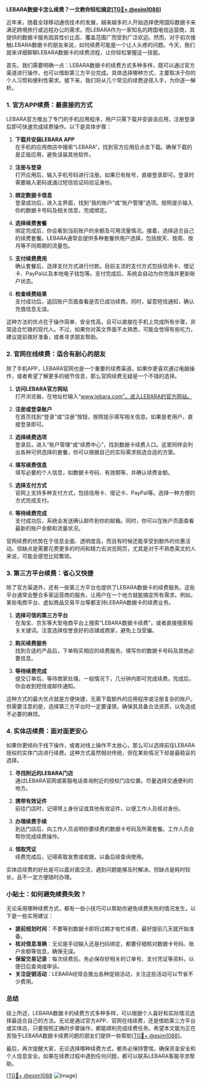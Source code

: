 **LEBARA数据卡怎么续费？一文教你轻松搞定[[TG💪+ @esim1088](https://t.me/s/esim1088)]**

近年来，随着全球移动通信技术的发展，越来越多的人开始选择使用国际数据卡来满足跨境旅行或远程办公的需求。而LEBARA作为一家知名的跨国电信运营商，其提供的数据卡服务因其性价比高、覆盖范围广而受到广泛欢迎。然而，对于初次接触LEBARA数据卡的朋友来说，如何续费可能是一个让人头疼的问题。今天，我们就来详细聊聊LEBARA数据卡的续费流程，让你轻松掌握这一技能。

首先，我们需要明确一点：LEBARA数据卡的续费方式多种多样，既可以通过官方渠道进行操作，也可以借助第三方平台完成。具体选择哪种方式，主要取决于你的个人习惯和便利性需求。接下来，我们将从几个常见的续费途径入手，为你逐一解析。

### 1. 官方APP续费：最直接的方式

LEBARA官方推出了专门的手机应用程序，用户只需下载并安装该应用，注册登录后即可快速完成续费操作。以下是具体步骤：

1. **下载并安装LEBARA APP**  
   在手机的应用商店中搜索“LEBARA”，找到官方应用后点击下载。确保下载的是正版应用，避免误装其他软件。

2. **注册与登录**  
   打开应用后，输入手机号码进行注册。如果已有账号，直接登录即可。登录时需要输入密码或通过短信验证码验证身份。

3. **绑定数据卡信息**  
   登录成功后，进入主界面，找到“我的账户”或“账户管理”选项。按照提示输入你的数据卡号码及相关信息，完成绑定。

4. **选择续费套餐**  
   绑定完成后，你会看到当前账户的余额及可用流量情况。接着，选择适合自己的续费套餐。LEBARA通常会提供多种套餐供用户选择，包括按天、按周、按月等不同周期的流量包。

5. **支付续费费用**  
   确认套餐后，选择支付方式进行付款。目前主流的支付方式包括信用卡、借记卡、PayPal以及本地电子钱包等。支付完成后，系统会自动为你充值并更新账户状态。

6. **检查续费结果**  
   支付成功后，返回账户页面查看是否已成功续费。同时，留意短信通知，确认充值信息无误。

这种方法的优点在于操作简单、安全性高，且可以直接在手机上完成所有步骤，非常适合忙碌的现代人。不过，如果你对英文界面不太熟悉，可能会觉得有些吃力，建议提前做好准备，或者寻求朋友帮助。

### 2. 官网在线续费：适合有耐心的朋友

除了手机APP，LEBARA官网也是一个重要的续费渠道。如果你更喜欢通过电脑操作，或者希望了解更多的细节信息，那么官网续费无疑是一个不错的选择。

1. **访问LEBARA官方网站**  
   打开浏览器，在地址栏输入“www.lebara.com”，进入LEBARA的官方网站。

2. **注册或登录账户**  
   在首页找到“登录”或“注册”按钮，按照提示填写相关信息。如果是老用户，直接登录即可。

3. **选择续费选项**  
   登录后，进入“账户管理”或“续费中心”，找到数据卡续费入口。这里同样会列出各种可供选择的套餐，你可以根据自己的实际需求挑选合适的方案。

4. **填写续费信息**  
   填写必要的个人信息，如数据卡号码、有效期等，并确认续费金额。

5. **选择支付方式**  
   官网上支持多种支付方式，包括信用卡、借记卡、PayPal等。选择一种方便的方式完成支付。

6. **等待续费完成**  
   支付成功后，系统会发送确认邮件到你的邮箱。同时，你可以在账户页面查看最新的账户余额和流量状况。

官网续费的优势在于信息全面、透明度高，而且有时候还能享受到额外的优惠活动。但缺点是需要花费更多的时间和精力去浏览网页，尤其是对于不熟悉英文的人来说，可能会感觉比较繁琐。

### 3. 第三方平台续费：省心又快捷

除了官方渠道外，还有一些第三方平台也提供了LEBARA数据卡的续费服务。这些平台通常会整合多家运营商的服务，让用户在一个地方就能搞定所有需求。例如，某些电商平台、虚拟商品交易平台等都支持LEBARA数据卡的续费业务。

1. **选择可信的第三方平台**  
   在淘宝、京东等大型电商平台上搜索“LEBARA数据卡续费”，或者直接搜索相关关键词。注意选择信誉良好的店铺或商家，避免上当受骗。

2. **购买续费服务**  
   找到合适的产品后，下单购买相应的续费服务。填写你的数据卡号码及其他必要信息。

3. **等待续费完成**  
   提交订单后，等待商家处理。一般情况下，几分钟内即可完成续费。完成后，你会收到短信或邮件通知。

这种方式的最大优点就是方便快捷，无需下载额外的应用程序或注册复杂的账户。但需要注意的是，选择第三方平台时一定要谨慎，确保其具备合法资质，以免造成不必要的麻烦。

### 4. 实体店续费：面对面更安心

如果你更倾向于线下操作，或者对线上操作不太放心，那么可以选择前往LEBARA授权的实体门店进行续费。这种方式虽然相对传统，但在某些情况下却是最稳妥的选择。

1. **寻找附近的LEBARA门店**  
   通过LEBARA官网或客服电话查询附近的授权门店位置。尽量选择交通便利的地方。

2. **携带有效证件**  
   前往门店时，记得带上身份证或其他有效证件，以便工作人员核对身份。

3. **办理续费手续**  
   到达门店后，向工作人员说明你要续费的数据卡号码及所需套餐。工作人员会帮你完成续费操作。

4. **领取凭证**  
   续费完成后，记得索取发票或收据，以备后续查询使用。

实体店续费的好处是可以面对面交流，遇到问题能够及时解决。但缺点是耗时较长，且不一定方便随时办理。

### 小贴士：如何避免续费失败？

无论采用哪种续费方式，都有一些小技巧可以帮助你避免续费失败的情况发生。以下是一些实用建议：

- **提前规划时间**：不要等到数据卡即将过期才匆忙续费，最好提前几天就开始准备。
- **核对信息准确**：无论是手动输入还是扫码绑定，都要仔细核对数据卡号码、账户余额等信息，确保无误。
- **保留交易记录**：每次续费后，务必保存好相关的订单号、支付凭证等资料，以便日后查询或申诉。
- **关注促销活动**：LEBARA经常会推出各种促销活动，关注这些活动可以节省不少费用。

### 总结

综上所述，LEBARA数据卡的续费方式多种多样，可以根据个人喜好和实际情况选择最适合自己的方法。无论是通过官方APP、官网在线续费，还是借助第三方平台或实体店，只要按照正确的步骤操作，都能顺利完成续费任务。希望本文能为正在苦恼于LEBARA数据卡续费问题的朋友们提供一些帮助[[TG💪+ @esim1088](https://t.me/s/esim1088)]。

最后，再次提醒大家，无论选择哪种续费方式，都务必保持警惕，确保资金安全和个人信息安全。如果在续费过程中遇到任何问题，都可以联系LEBARA客服寻求帮助。

[[TG💪+ @esim1088](https://t.me/s/esim1088) ![Image](https://i.postimg.cc/4NQfJmqS/Snipaste-2025-05-13-00-14-12.png)]